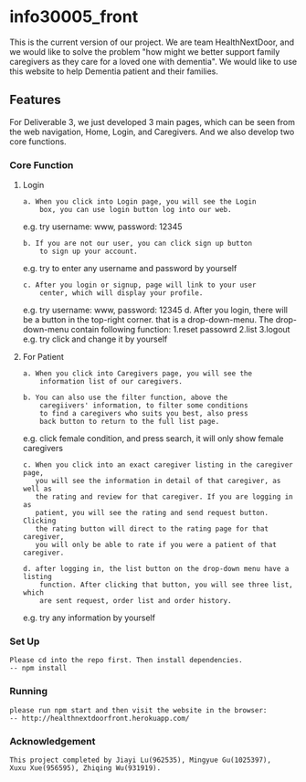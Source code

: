 # info30005_front

This is the current version of our project. We are team HealthNextDoor,
 and we would like to solve the problem "how might we better support family caregivers 
 as they care for a loved one with dementia". We would like to use 
 this website to help Dementia patient and their families.
 
 ## Features
 
 For Deliverable 3, we just developed 3 main pages, which can 
 be seen from the web navigation, Home, Login, and Caregivers. 
 And we also develop two core functions.
 
 ### Core Function
 
 1. Login 
 
        a. When you click into Login page, you will see the Login
            box, you can use login button log into our web. 
    e.g. try username: www, password: 12345
        
        b. If you are not our user, you can click sign up button 
            to sign up your account.
    e.g. try to enter any username and password by yourself
 
        c. After you login or signup, page will link to your user
            center, which will display your profile. 
    e.g. try username: www, password: 12345
        d. After you login, there will be a button in the top-right corner.
           that is a drop-down-menu. The drop-down-menu contain following 
           function:
            1.reset passowrd
            2.list
            3.logout
    e.g. try click and change it by yourself
    
 2. For Patient
 
        a. When you click into Caregivers page, you will see the
            information list of our caregivers.
            
        b. You can also use the filter function, above the 
            caregiivers' information, to filter some conditions
            to find a caregivers who suits you best, also press
            back button to return to the full list page.
     e.g. click female condition, and press search, it will only 
        show female caregivers
        
        c. When you click into an exact caregiver listing in the caregiver page,
           you will see the information in detail of that caregiver, as well as
           the rating and review for that caregiver. If you are logging in as 
           patient, you will see the rating and send request button. Clicking
           the rating button will direct to the rating page for that caregiver,
           you will only be able to rate if you were a patient of that caregiver.
           
        d. after logging in, the list button on the drop-down menu have a listing
            function. After clicking that button, you will see three list, which
            are sent request, order list and order history.
          
     e.g. try any information by yourself
     
### Set Up

    Please cd into the repo first. Then install dependencies.
    -- npm install
    
### Running

    please run npm start and then visit the website in the browser:
    -- http://healthnextdoorfront.herokuapp.com/
    
### Acknowledgement

    This project completed by Jiayi Lu(962535), Mingyue Gu(1025397), 
    Xuxu Xue(956595), Zhiqing Wu(931919).
    
     